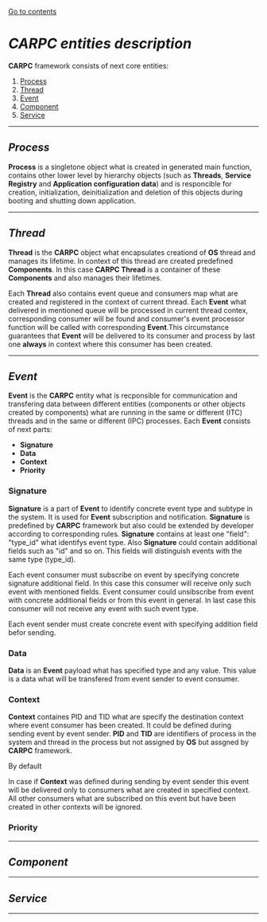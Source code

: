 [Go to contents](../README.md#table-of_contents)

# ***CARPC entities description***

**CARPC** framework consists of next core entities:
   1. [Process](#process)
   2. [Thread](#thread)
   3. [Event](#event)
   4. [Component](#component)
   5. [Service](#service)

----

## ***Process***

**Process** is a singletone object what is created in generated main function, contains other lower level by hierarchy objects (such as **Threads**, **Service Registry** and **Application configuration data**) and is responcible for creation, initialization, deinitialization and deletion of this objects during booting and shutting down application.

----

## ***Thread***

**Thread** is the **CARPC** object what encapsulates creationd of **OS** thread and manages its lifetime. In context of this thread are created predefined **Components**. In this case **CARPC Thread** is a container of these **Components** and also manages their lifetimes.

Each **Thread** also contains event queue and consumers map what are created and registered in the context of current thread. Each **Event** what delivered in mentioned queue will be processed in current thread contex, corresponding consumer will be found and consumer's event processor function will be called with corresponding **Event**.This circumstance guarantees that **Event** will be delivered to its consumer and process by last one **always** in context where this consumer has been created.

----

## ***Event***

**Event** is the **CARPC** entity what is recponsible for communication and transfering data between different entities (components or other objects created by components) what are running in the same or different (ITC) threads and in the same or different (IPC) processes.
Each **Event** consists of next parts:
   - **Signature**
   - **Data**
   - **Context**
   - **Priority**

### **Signature**
**Signature** is a part of **Event** to identify concrete event type and subtype in the system. It is used for **Event** subscription and notification. **Signature** is predefined by **CARPC** framework but also could be extended by developer according to corresponding rules. **Signature** contains at least one "field": "type_id" what identifys event type. Also **Signature** could contain additional fields such as "id" and so on. This fields will distinguish events with the same type (type_id).

Each event consumer must subscribe on event by specifying concrete signature additional field. In this case this consumer will receive only such event with mentioned fields. Event consumer could unsibscribe from event with concrete additional fields or from this event in general. In last case this consumer will not receive any event with such event type.

Each event sender must create concrete event with specifying addition field befor sending.

### **Data**
**Data** is an **Event** payload what has specified type and any value. This value is a data what will be transfered from event sender to event consumer.

### **Context**
**Context** containes PID and TID what are specify the destination context where event consumer has been created. It could be defined during sending event by event sender. **PID** and **TID** are identifiers of process in the system and thread in the process but not assigned by **OS** but assgned by **CARPC** framework.

By default

In case if **Context** was defined during sending by event sender this event will be delivered only to consumers what are created in specified context. All other consumers what are subscribed on this event but have been created in other contexts will be ignored.

### **Priority**

----

## ***Component***

----

## ***Service***

----
